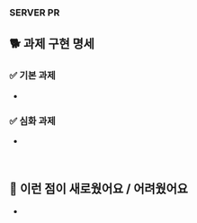 <!-- PR 제목은 "[N주차] 기본/심화/생각 과제 제출" 로 해주세요 ~~ -->

### SERVER PR

<!-- 어떤 과제를 구현했는지 적어주세요! -->

## 🐕 과제 구현 명세

### ✅ 기본 과제
-

### ✅ 심화 과제
- 


<br />

<!-- 과제를 진행하며 새로웠던 것 또는 어려웠던 것, 아니면 둘 다 적어주셔도 좋아요 -->

## 🐥 이런 점이 새로웠어요 / 어려웠어요

- 
